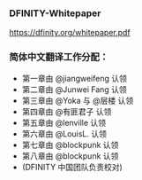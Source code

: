 ### DFINITY-Whitepaper
https://dfinity.org/whitepaper.pdf

### 简体中文翻译工作分配：
- 第一章由 @jiangweifeng 认领
- 第二章由 @Junwei Fang 认领
- 第三章由 @Yoka 与 @层楼 认领
- 第四章由 @有匪君子 认领
- 第五章由 @lenville 认领
- 第六章由 @LouisL. 认领
- 第七章由 @blockpunk 认领
- 第八章由 @blockpunk 认领
- (DFINITY 中国团队负责校对)

